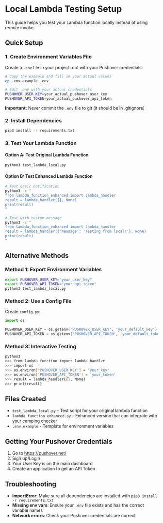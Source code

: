# Local Lambda Testing Setup

This guide helps you test your Lambda function locally instead of using remote invoke.

## Quick Setup

### 1. Create Environment Variables File

Create a `.env` file in your project root with your Pushover credentials:

```bash
# Copy the example and fill in your actual values
cp .env.example .env

# Edit .env with your actual credentials
PUSHOVER_USER_KEY=your_actual_pushover_user_key
PUSHOVER_API_TOKEN=your_actual_pushover_api_token
```

**Important:** Never commit the `.env` file to git (it should be in .gitignore)

### 2. Install Dependencies

```bash
pip3 install -r requirements.txt
```

### 3. Test Your Lambda Function

#### Option A: Test Original Lambda Function
```bash
python3 test_lambda_local.py
```

#### Option B: Test Enhanced Lambda Function
```bash
# Test basic notification
python3 -c "
from lambda_function_enhanced import lambda_handler
result = lambda_handler({}, None)
print(result)
"

# Test with custom message
python3 -c "
from lambda_function_enhanced import lambda_handler
result = lambda_handler({'message': 'Testing from local!'}, None)
print(result)
"
```

## Alternative Methods

### Method 1: Export Environment Variables
```bash
export PUSHOVER_USER_KEY="your_user_key"
export PUSHOVER_API_TOKEN="your_api_token"
python3 test_lambda_local.py
```

### Method 2: Use a Config File
Create `config.py`:
```python
import os

PUSHOVER_USER_KEY = os.getenv('PUSHOVER_USER_KEY', 'your_default_key')
PUSHOVER_API_TOKEN = os.getenv('PUSHOVER_API_TOKEN', 'your_default_token')
```

### Method 3: Interactive Testing
```bash
python3
>>> from lambda_function import lambda_handler
>>> import os
>>> os.environ['PUSHOVER_USER_KEY'] = 'your_key'
>>> os.environ['PUSHOVER_API_TOKEN'] = 'your_token'
>>> result = lambda_handler({}, None)
>>> print(result)
```

## Files Created

- `test_lambda_local.py` - Test script for your original lambda function
- `lambda_function_enhanced.py` - Enhanced version that can integrate with your camping checker
- `.env.example` - Template for environment variables

## Getting Your Pushover Credentials

1. Go to https://pushover.net/
2. Sign up/Login
3. Your User Key is on the main dashboard
4. Create an application to get an API Token

## Troubleshooting

- **ImportError**: Make sure all dependencies are installed with `pip3 install -r requirements.txt`
- **Missing env vars**: Ensure your `.env` file exists and has the correct variable names
- **Network errors**: Check your Pushover credentials are correct
